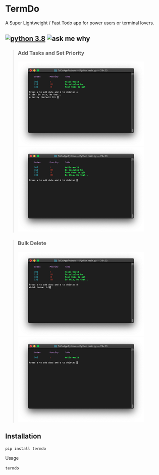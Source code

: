 # TermDo
A Super Lightweight / Fast Todo app for power users or terminal lovers.

##  [![python 3.8](https://img.shields.io/badge/Python-3.8.1-brightred?style=flat-square)](https://www.python.org/)   ![ask me why](https://img.shields.io/badge/TermDo-v2.9-red?style=flat-square)

> ### Add Tasks and Set Priority
> <img src="https://raw.githubusercontent.com/Aayush9029/TermDo/master/imgs/todoApp1.png" width=400px> <img src="https://raw.githubusercontent.com/Aayush9029/TermDo/master/imgs/todoApp2.png"  width=400px>

> ### Bulk Delete 
> <img src="https://raw.githubusercontent.com/Aayush9029/TermDo/master/imgs/todoApp3.png" width=400px> <img src="https://raw.githubusercontent.com/Aayush9029/TermDo/master/imgs/todoApp4.png" width=400px>

## Installation

`pip install termdo`

Usage

`termdo`

